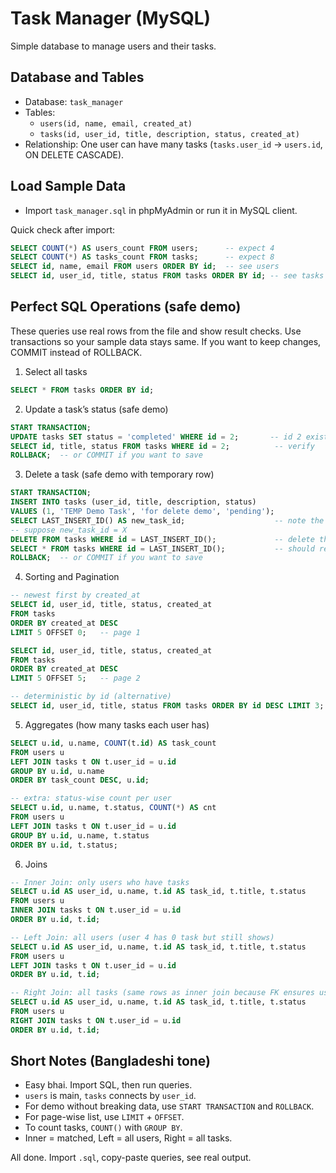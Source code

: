 # Task Manager (MySQL)

Simple database to manage users and their tasks.

## Database and Tables
- Database: `task_manager`
- Tables:
  - `users(id, name, email, created_at)`
  - `tasks(id, user_id, title, description, status, created_at)`
- Relationship: One user can have many tasks (`tasks.user_id` -> `users.id`, ON DELETE CASCADE).

## Load Sample Data
- Import `task_manager.sql` in phpMyAdmin or run it in MySQL client.

Quick check after import:
```sql
SELECT COUNT(*) AS users_count FROM users;      -- expect 4
SELECT COUNT(*) AS tasks_count FROM tasks;      -- expect 8
SELECT id, name, email FROM users ORDER BY id;  -- see users
SELECT id, user_id, title, status FROM tasks ORDER BY id; -- see tasks
```

## Perfect SQL Operations (safe demo)

These queries use real rows from the file and show result checks. Use transactions so your sample data stays same. If you want to keep changes, COMMIT instead of ROLLBACK.

1) Select all tasks
```sql
SELECT * FROM tasks ORDER BY id;
```

2) Update a task’s status (safe demo)
```sql
START TRANSACTION;
UPDATE tasks SET status = 'completed' WHERE id = 2;       -- id 2 exists
SELECT id, title, status FROM tasks WHERE id = 2;          -- verify
ROLLBACK;  -- or COMMIT if you want to save
```

3) Delete a task (safe demo with temporary row)
```sql
START TRANSACTION;
INSERT INTO tasks (user_id, title, description, status)
VALUES (1, 'TEMP Demo Task', 'for delete demo', 'pending');
SELECT LAST_INSERT_ID() AS new_task_id;                    -- note the id
-- suppose new_task_id = X
DELETE FROM tasks WHERE id = LAST_INSERT_ID();             -- delete that row
SELECT * FROM tasks WHERE id = LAST_INSERT_ID();           -- should return 0 rows
ROLLBACK;  -- or COMMIT if you want to save
```

4) Sorting and Pagination
```sql
-- newest first by created_at
SELECT id, user_id, title, status, created_at
FROM tasks
ORDER BY created_at DESC
LIMIT 5 OFFSET 0;   -- page 1

SELECT id, user_id, title, status, created_at
FROM tasks
ORDER BY created_at DESC
LIMIT 5 OFFSET 5;   -- page 2

-- deterministic by id (alternative)
SELECT id, user_id, title, status FROM tasks ORDER BY id DESC LIMIT 3;
```

5) Aggregates (how many tasks each user has)
```sql
SELECT u.id, u.name, COUNT(t.id) AS task_count
FROM users u
LEFT JOIN tasks t ON t.user_id = u.id
GROUP BY u.id, u.name
ORDER BY task_count DESC, u.id;

-- extra: status-wise count per user
SELECT u.id, u.name, t.status, COUNT(*) AS cnt
FROM users u
LEFT JOIN tasks t ON t.user_id = u.id
GROUP BY u.id, u.name, t.status
ORDER BY u.id, t.status;
```

6) Joins
```sql
-- Inner Join: only users who have tasks
SELECT u.id AS user_id, u.name, t.id AS task_id, t.title, t.status
FROM users u
INNER JOIN tasks t ON t.user_id = u.id
ORDER BY u.id, t.id;

-- Left Join: all users (user 4 has 0 task but still shows)
SELECT u.id AS user_id, u.name, t.id AS task_id, t.title, t.status
FROM users u
LEFT JOIN tasks t ON t.user_id = u.id
ORDER BY u.id, t.id;

-- Right Join: all tasks (same rows as inner join because FK ensures user exists)
SELECT u.id AS user_id, u.name, t.id AS task_id, t.title, t.status
FROM users u
RIGHT JOIN tasks t ON t.user_id = u.id
ORDER BY u.id, t.id;
```

## Short Notes (Bangladeshi tone)
- Easy bhai. Import SQL, then run queries.
- `users` is main, `tasks` connects by `user_id`.
- For demo without breaking data, use `START TRANSACTION` and `ROLLBACK`.
- For page-wise list, use `LIMIT` + `OFFSET`.
- To count tasks, `COUNT()` with `GROUP BY`.
- Inner = matched, Left = all users, Right = all tasks.

All done. Import `.sql`, copy-paste queries, see real output.

